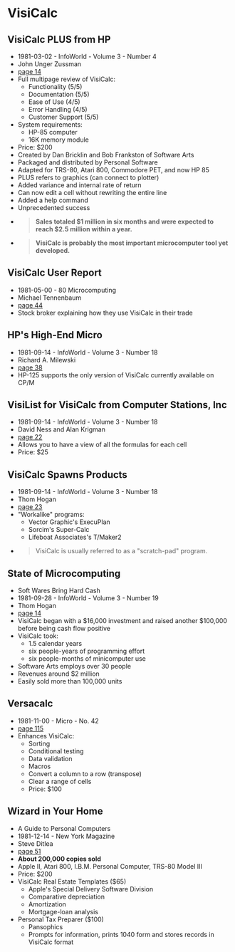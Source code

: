 # VisiCalc

## **VisiCalc PLUS** from HP

- 1981-03-02 - InfoWorld - Volume 3 - Number 4
- John Unger Zussman
- [page 14](https://books.google.com/books?id=jT4EAAAAMBAJ&lpg=PT9&dq=visicalc&pg=PT8#v=onepage&f=true)
- Full multipage review of VisiCalc:
  - Functionality (5/5)
  - Documentation (5/5)
  - Ease of Use (4/5)
  - Error Handling (4/5)
  - Customer Support (5/5)
- System requirements:
  - HP-85 computer
  - 16K memory module
- Price: \$200
- Created by Dan Bricklin and Bob Frankston of Software Arts
- Packaged and distributed by Personal Software
- Adapted for TRS-80, Atari 800, Commodore PET, and now HP 85
- PLUS refers to graphics (can connect to plotter)
- Added variance and internal rate of return
- Can now edit a cell without rewriting the entire line
- Added a help command
- Unprecedented success
- > **Sales totaled $1 million in six months and were expected to reach $2.5 million within a year.**
- > **VisiCalc is probably the most important microcomputer tool yet developed.**

## VisiCalc User Report

- 1981-05-00 - 80 Microcomputing
- Michael Tennenbaum
- [page 44](https://archive.org/details/80_Microcomputing_Issue_17_1981-05_1001001_US/page/n43/mode/2up?view=theater)
- Stock broker explaining how they use VisiCalc in their trade

## HP's High-End Micro

- 1981-09-14 - InfoWorld - Volume 3 - Number 18
- Richard A. Milewski
- [page 38](https://books.google.com/books?id=Mj0EAAAAMBAJ&lpg=PA22&dq=visicalc&pg=PA38#v=onepage&f=true)
- HP-125 supports the only version of VisiCalc currently available on CP/M

## **VisiList** for VisiCalc from Computer Stations, Inc

- 1981-09-14 - InfoWorld - Volume 3 - Number 18
- David Ness and Alan Krigman
- [page 22](https://books.google.com/books?id=Mj0EAAAAMBAJ&lpg=PA22&dq=visicalc&pg=PA22#v=onepage&f=true)
- Allows you to have a view of all the formulas for each cell
- Price: \$25

## VisiCalc Spawns Products

- 1981-09-14 - InfoWorld - Volume 3 - Number 18
- Thom Hogan
- [page 23](https://books.google.com/books?id=Mj0EAAAAMBAJ&lpg=PA22&dq=visicalc&pg=PA23#v=onepage&f=true)
- "Workalike" programs:
  - Vector Graphic's ExecuPlan
  - Sorcim's Super-Calc
  - Lifeboat Associates's T/Maker2
- > VisiCalc is usually referred to as a "scratch-pad" program.

## State of Microcomputing

- Soft Wares Bring Hard Cash
- 1981-09-28 - InfoWorld - Volume 3 - Number 19
- Thom Hogan
- [page 14](https://books.google.com/books?id=Kj0EAAAAMBAJ&lpg=PA14&dq=visicalc&pg=PA14#v=onepage&f=true)
- VisiCalc began with a $16,000 investment and raised another $100,000 before being cash flow positive
- VisiCalc took:
  - 1.5 calendar years
  - six people-years of programming effort
  - six people-months of minicomputer use
- Software Arts employs over 30 people
- Revenues around \$2 million
- Easily sold more than 100,000 units

## Versacalc

- 1981-11-00 - Micro - No. 42
- [page 115](https://archive.org/details/micro-6502-journal-42/page/n115/mode/2up?view=theater)
- Enhances VisiCalc:
  - Sorting
  - Conditional testing
  - Data validation
  - Macros
  - Convert a column to a row (transpose)
  - Clear a range of cells
  - Price: \$100

## Wizard in Your Home

- A Guide to Personal Computers
- 1981-12-14 - New York Magazine
- Steve Ditlea
- [page 51](https://books.google.com/books?id=_uUCAAAAMBAJ&lpg=PA51&dq=visicalc&pg=PA51#v=onepage&f=true)
- **About 200,000 copies sold**
- Apple II, Atari 800, I.B.M. Personal Computer, TRS-80 Model III
- Price: \$200
- VisiCalc Real Estate Templates (\$65)
  - Apple's Special Delivery Software Division
  - Comparative depreciation
  - Amortization
  - Mortgage-loan analysis
- Personal Tax Preparer (\$100)
  - Pansophics
  - Prompts for information, prints 1040 form and stores records in VisiCalc format
